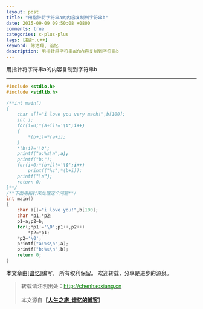 ```yaml
---
layout: post
title: "用指针将字符串a的内容复制到字符串b"
date: 2015-09-09 09:50:08 +0800
comments: true
categories: c-plus-plus
tags: [指针.c++]
keyword: 陈浩翔, 谙忆
description: 用指针将字符串a的内容复制到字符串b
---
```


用指针将字符串a的内容复制到字符串b
 
<!-- more -->
----------

```c++
#include <stdio.h>
#include <stdlib.h>

/**int main()
{
    char a[]="i love you very mach!",b[100];
    int i;
    for(i=0;*(a+i)!='\0';i++)
    {
        *(b+i)=*(a+i);
    }
    *(b+i)='\0';
    printf("a:%s\n",a);
    printf("b:");
    for(i=0;*(b+i)!='\0';i++)
        printf("%c",*(b+i));
    printf("\n");
    return 0;
}**/
/**下面用指针来处理这个问题**/
int main()
{
    char a[]="i love you!",b[100];
    char *p1,*p2;
    p1=a;p2=b;
    for(;*p1!='\0';p1++,p2++)
        *p2=*p1;
    *p2='\0';
    printf("a:%s\n",a);
    printf("b:%s\n",b);
    return 0;
}

```

本文章由<a href="http://chenhaoxiang.cn/">[谙忆]</a>编写， 所有权利保留。 
欢迎转载，分享是进步的源泉。
<blockquote cite='陈浩翔'>
<p background-color='#D3D3D3'>转载请注明出处：<a href='http://chenhaoxiang.cn'><font color="green">http://chenhaoxiang.cn</font></a><br><br>
本文源自<strong>【<a href='http://chenhaoxiang.cn' target='_blank'>人生之旅_谙忆的博客</a>】</strong></p>
</blockquote>
